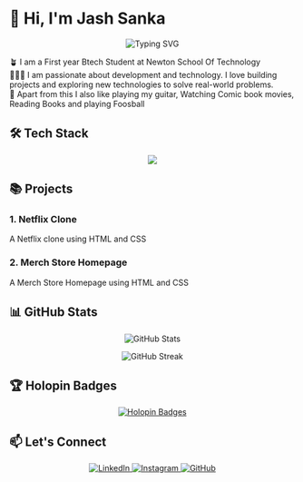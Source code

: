 # 👋 Hi, I'm Jash Sanka

<p align="center">
  <img src="https://readme-typing-svg.herokuapp.com?font=Fira+Code&size=22&duration=3000&pause=1000&color=F75C7E&center=true&vCenter=true&width=435&lines=Development;Tech;Problem+Solving" alt="Typing SVG" />
</p>


🪴 I am a First year Btech Student at Newton School Of Technology
<br>
👨🏻‍💻 I am passionate about development and technology. I love building projects and exploring new technologies to solve real-world problems.
<br>
🤩 Apart from this I also like playing my guitar, Watching Comic book movies, Reading Books and playing Foosball 

## 🛠️ Tech Stack

<p align="center">
  <img src="https://skillicons.dev/icons?i=html,css,cpp,java,python" />
</p>

## 📚 Projects

### 1. Netflix Clone
A Netflix clone using HTML and CSS

### 2. Merch Store Homepage
A Merch Store Homepage using HTML and CSS

## 📊 GitHub Stats

<p align="center">
  <img src="https://github-readme-stats.vercel.app/api?username=JashSanka&show_icons=true&theme=radical" alt="GitHub Stats" />
</p>

<p align="center">
  <img src="https://github-readme-streak-stats.herokuapp.com/?user=JashSanka&theme=radical" alt="GitHub Streak" />
</p>

## 🏆 Holopin Badges

<p align="center">
  <a href="https://holopin.io/@jashsanka">
    <img src="https://holopin.io/api/user/board?user=jashsanka" alt="Holopin Badges" />
  </a>
</p>

## 📫 Let's Connect

<p align="center">
  <a href="https://www.linkedin.com/in/jash-sanka-329760376/">
    <img src="https://skillicons.dev/icons?i=linkedin" alt="LinkedIn" />
  </a>
  <a href="https://www.instagram.com/jashsanka616/">
    <img src="https://skillicons.dev/icons?i=instagram" alt="Instagram" />
  </a>
  <a href="https://github.com/JashSanka">
    <img src="https://skillicons.dev/icons?i=github" alt="GitHub" />
  </a>
</p>

